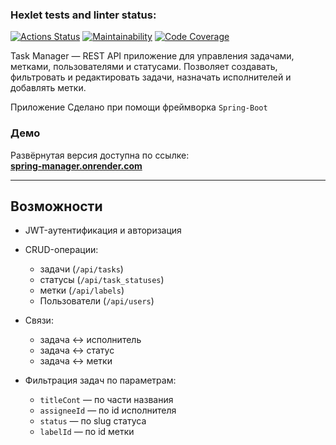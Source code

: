### Hexlet tests and linter status:

[![Actions Status](https://github.com/nika7407/java-project-99/actions/workflows/hexlet-check.yml/badge.svg)](https://github.com/nika7407/java-project-99/actions)
[![Maintainability](https://qlty.sh/badges/2e1ed84f-c22c-4015-b1f2-4c97910b6eb8/maintainability.svg)](https://qlty.sh/gh/nika7407/projects/java-project-99)
[![Code Coverage](https://qlty.sh/badges/2e1ed84f-c22c-4015-b1f2-4c97910b6eb8/test_coverage.svg)](https://qlty.sh/gh/nika7407/projects/java-project-99)

Task Manager — REST API приложение для управления задачами, метками, пользователями и статусами. Позволяет создавать,
фильтровать и редактировать задачи, назначать исполнителей и добавлять метки.

Приложение Сделано при помощи фреймворка `Spring-Boot`

### Демо

Развёрнутая версия доступна по ссылке:  
**[spring-manager.onrender.com](https://spring-manager.onrender.com)**

---

## Возможности

- JWT-аутентификация и авторизация
- CRUD-операции:
    - задачи (`/api/tasks`)
    - статусы (`/api/task_statuses`)
    - метки (`/api/labels`)
    - Пользователи (`/api/users`)
- Связи:
    - задача ↔ исполнитель
    - задача ↔ статус
    - задача ↔ метки

- Фильтрация задач по параметрам:
    - `titleCont` — по части названия
    - `assigneeId` — по id исполнителя
    - `status` — по slug статуса
    - `labelId` — по id метки
